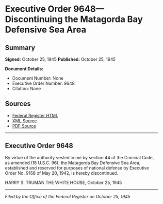 # Executive Order 9648—Discontinuing the Matagorda Bay Defensive Sea Area

## Summary

**Signed:** October 25, 1945
**Published:** October 25, 1945

**Document Details:**
- Document Number: None
- Executive Order Number: 9648
- Citation: None

## Sources
- [Federal Register HTML](https://www.presidency.ucsb.edu/documents/executive-order-9648-discontinuing-the-matagorda-bay-defensive-sea-area)
- [XML Source](None)
- [PDF Source](None)

---

## Executive Order 9648

By virtue of the authority vested in me by section 44 of the Criminal Code, as amended (18 U.S.C. 96), the Matagorda Bay Defensive Sea Area, established and reserved for purposes of national defense by Executive Order No. 9168 of May 20, 1942, is hereby discontinued.

HARRY S. TRUMAN
THE WHITE HOUSE,
October 25, 1945

---

*Filed by the Office of the Federal Register on October 25, 1945*
